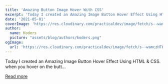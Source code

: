 ```yaml
---
title: 'Amazing Button Image Hover With CSS'
excerpt: 'Today I created an Amazing Image Button Hover Effect Using HTML &amp; CSS. when you hover on the butt...'
date: '2021-05-01'
coverImage: 'https://res.cloudinary.com/practicaldev/image/fetch/s--wamczHTH--/c_imagga_scale,f_auto,fl_progressive,h_420,q_auto,w_1000/https://dev-to-uploads.s3.amazonaws.com/uploads/articles/sm5x7qtvkny12izdgciy.png'
author:
  name: Koders
  picture: "assets/blog/authors/koders.png"
ogImage:
  url: 'https://res.cloudinary.com/practicaldev/image/fetch/s--wamczHTH--/c_imagga_scale,f_auto,fl_progressive,h_420,q_auto,w_1000/https://dev-to-uploads.s3.amazonaws.com/uploads/articles/sm5x7qtvkny12izdgciy.png'
---
```


Today I created an Amazing Image Button Hover Effect Using HTML &amp; CSS. when you hover on the butt...

[Read more](https://dev.to/nikhil27b/amazing-button-image-hover-with-css-1g7l)
